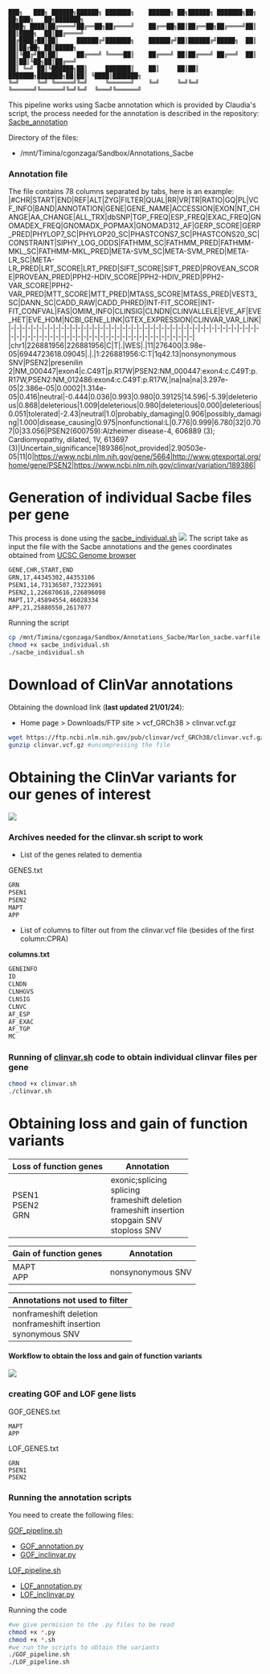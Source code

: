  ```
 ███╗   ███╗ ██████╗██████╗ ███████╗    ██████╗ ██╗██████╗ ███████╗██╗     ██╗███╗   ██╗███████╗
████╗ ████║██╔════╝██╔══██╗██╔════╝    ██╔══██╗██║██╔══██╗██╔════╝██║     ██║████╗  ██║██╔════╝
██╔████╔██║██║     ██████╔╝███████╗    ██████╔╝██║██████╔╝█████╗  ██║     ██║██╔██╗ ██║█████╗  
██║╚██╔╝██║██║     ██╔═══╝ ╚════██║    ██╔═══╝ ██║██╔═══╝ ██╔══╝  ██║     ██║██║╚██╗██║██╔══╝  
██║ ╚═╝ ██║╚██████╗██║     ███████║    ██║     ██║██║     ███████╗███████╗██║██║ ╚████║███████╗
╚═╝     ╚═╝ ╚═════╝╚═╝     ╚══════╝    ╚═╝     ╚═╝╚═╝     ╚══════╝╚══════╝╚═╝╚═╝  ╚═══╝╚══════╝
 ```

This pipeline works using Sacbe annotation which is provided by Claudia's script, the process needed for the annotation is described in the repository:
[Sacbe_annotation](https://github.com/aldairarchez/CGJ_Lab/tree/main/Sacbe_annotation)

Directory of the files:
+ /mnt/Timina/cgonzaga/Sandbox/Annotations_Sacbe

### Annotation file 
The file contains 78 columns separated by tabs, here is an example:
|#CHR|START|END|REF|ALT|ZYG|FILTER|QUAL|RR|VR|TR|RATIO|GQ|PL|VCF_INFO|BAND|ANNOTATION|GENE|GENE_NAME|ACCESSION|EXON|NT_CHANGE|AA_CHANGE|ALL_TRX|dbSNP|TGP_FREQ|ESP_FREQ|EXAC_FREQ|GNOMADEX_FREQ|GNOMADX_POPMAX|GNOMAD312_AF|GERP_SCORE|GERP_PRED|PHYLOP7_SC|PHYLOP20_SC|PHASTCONS7_SC|PHASTCONS20_SC|CONSTRAINT|SIPHY_LOG_ODDS|FATHMM_SC|FATHMM_PRED|FATHMM-MKL_SC|FATHMM-MKL_PRED|META-SVM_SC|META-SVM_PRED|META-LR_SC|META-LR_PRED|LRT_SCORE|LRT_PRED|SIFT_SCORE|SIFT_PRED|PROVEAN_SCORE|PROVEAN_PRED|PPH2-HDIV_SCORE|PPH2-HDIV_PRED|PPH2-VAR_SCORE|PPH2-VAR_PRED|MTT_SCORE|MTT_PRED|MTASS_SCORE|MTASS_PRED|VEST3_SC|DANN_SC|CADD_RAW|CADD_PHRED|INT-FIT_SCORE|INT-FIT_CONFVAL|FAS|OMIM_INFO|CLINSIG|CLNDN|CLINVALLELE|EVE_AF|EVE_HET|EVE_HOM|NCBI_GENE_LINK|GTEX_EXPRESSION|CLINVAR_VAR_LINK|
|-|-|-|-|-|-|-|-|-|-|-|-|-|-|-|-|-|-|-|-|-|-|-|-|-|-|-|-|-|-|-|-|-|-|-|-|-|-|-|-|-|-|-|-|-|-|-|-|-|-|-|-|-|-|-|-|-|-|-|-|-|-|-|-|-|-|-|-|-|-|-|-|-|-|-|-|-|-|
|chr1|226881956|226881956|C|T|.|WES|.|11|276400|3.98e-05|6944723618.09045|.|.|1:226881956:C:T|1q42.13|nonsynonymous SNV|PSEN2|presenilin 2|NM_000447|exon4|c.C49T|p.R17W|PSEN2:NM_000447:exon4:c.C49T:p.R17W,PSEN2:NM_012486:exon4:c.C49T:p.R17W,|na|na|na|3.297e-05|2.386e-05|0.0002|1.314e-05|0.416|neutral|-0.444|0.036|0.993|0.980|0.39125|14.596|-5.39|deleterious|0.868|deleterious|1.009|deleterious|0.980|deleterious|0.000|deleterious|0.051|tolerated|-2.43|neutral|1.0|probably_damaging|0.906|possibly_damaging|1.000|disease_causing|0.975|nonfunctional:L|0.776|0.999|6.780|32|0.707|0|33.056|PSEN2(600759):Alzheimer disease-4, 606889 (3); Cardiomyopathy, dilated, 1V, 613697 (3)|Uncertain_significance|189386|not_provided|2.90503e-05|11|0|https://www.ncbi.nlm.nih.gov/gene/5664|http://www.gtexportal.org/home/gene/PSEN2|https://www.ncbi.nlm.nih.gov/clinvar/variation/189386|

# Generation of individual Sacbe files per gene
This process is done using the [sacbe_individual.sh](https://github.com/aldairarchez/CGJ_Lab/blob/main/Pipeline_Dementia_UPDATE/Codes/sacbe_individual.sh)
<img src="https://github.com/aldairarchez/CGJ_Lab/blob/main/Pipeline_Dementia_UPDATE/Images/Individual_sacbe.jpeg">
The script take as input the file with the Sacbe annotations and the genes coordinates obtained from [UCSC Genome browser](https://genome.ucsc.edu/)

```bash
GENE,CHR,START,END
GRN,17,44345302,44353106
PSEN1,14,73136507,73223691
PSEN2,1,226870616,226896098
MAPT,17,45894554,46028334
APP,21,25880550,2617077
```
Running the script 
```bash
cp /mnt/Timina/cgonzaga/Sandbox/Annotations_Sacbe/Marlon_sacbe.varfile.ex.EDITED /mnt/Timina/cgonzaga/marciniega/Dementia_2024
chmod +x sacbe_individual.sh
./sacbe_individual.sh
```
# Download of ClinVar annotations
Obtaining the download link (**last updated 21/01/24**):
+ Home page > Downloads/FTP site > vcf_GRCh38 > clinvar.vcf.gz
```bash
wget https://ftp.ncbi.nlm.nih.gov/pub/clinvar/vcf_GRCh38/clinvar.vcf.gz
gunzip clinvar.vcf.gz #uncompressing the file
```
# Obtaining the ClinVar variants for our genes of interest
<img src="https://github.com/aldairarchez/CGJ_Lab/blob/main/Pipeline_Dementia_UPDATE/Images/Clinvar_workflow.jpeg">

### Archives needed for the clinvar.sh script to work
+ List of the genes related to dementia
  
GENES.txt
```bash
GRN
PSEN1
PSEN2
MAPT
APP
```
+ List of columns to filter out from the clinvar.vcf file (besides of the first column:CPRA)

**columns.txt**
```bash
GENEINFO
ID
CLNDN
CLNHGVS
CLNSIG
CLNVC
AF_ESP
AF_EXAC
AF_TGP
MC
```
### Running of [clinvar.sh](https://github.com/aldairarchez/CGJ_Lab/blob/main/Pipeline_Dementia_UPDATE/Codes/clinvar.sh) code to obtain individual clinvar files per gene
```bash
chmod +x clinvar.sh
./clinvar.sh
```
# Obtaining loss and gain of function variants
|Loss of function genes|Annotation|
|-|-|
|PSEN1 <br> PSEN2<br>GRN|exonic;splicing<br>splicing<br>frameshift deletion<br>frameshift insertion<br>stopgain SNV<br>stoploss SNV|


|Gain of function genes|Annotation|
|-|-|
|MAPT<br>APP|nonsynonymous SNV|

|Annotations not used to filter|
|-|
|nonframeshift deletion<br>nonframeshift insertion<br>synonymous SNV|

#### Workflow to obtain the loss and gain of function variants
<img src="https://github.com/aldairarchez/CGJ_Lab/blob/main/Pipeline_Dementia_UPDATE/Images/variants_workflow.jpeg">

### creating GOF and LOF gene lists
GOF_GENES.txt
```
MAPT
APP
```
LOF_GENES.txt
```
GRN
PSEN1
PSEN2
```
### Running the annotation scripts
You need to create the following files:

[GOF_pipeline.sh](https://github.com/aldairarchez/CGJ_Lab/blob/main/Pipeline_Dementia_UPDATE/Codes/GOF/GOF_pipeline.sh)
+ [GOF_annotation.py](https://github.com/aldairarchez/CGJ_Lab/blob/main/Pipeline_Dementia_UPDATE/Codes/GOF/scripts/GOF_annotation.py)
+ [GOF_inclinvar.py](https://github.com/aldairarchez/CGJ_Lab/blob/main/Pipeline_Dementia_UPDATE/Codes/GOF/scripts/GOF_inclinvar.py)

[LOF_pipeline.sh](https://github.com/aldairarchez/CGJ_Lab/blob/main/Pipeline_Dementia_UPDATE/Codes/LOF/LOF_pipeline.sh)
+ [LOF_annotation.py](https://github.com/aldairarchez/CGJ_Lab/blob/main/Pipeline_Dementia_UPDATE/Codes/LOF/scripts/LOF_annotation.py)
+ [LOF_inclinvar.py](https://github.com/aldairarchez/CGJ_Lab/blob/main/Pipeline_Dementia_UPDATE/Codes/LOF/scripts/LOF_inclinvar.py)


Running the code
```bash
#we give permision to the .py files to be read
chmod +x *.py
chmod +x *.sh
#we run the scripts to obtain the variants
./GOF_pipeline.sh
./LOF_pipeline.sh
```

